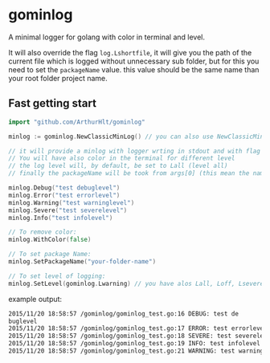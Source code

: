 # gominlog
A minimal logger for golang with color in terminal and level.

It will also override the flag `log.Lshortfile`, it will give you the path of the current file which is logged without unnecessary sub folder, but for this you need to set the `packageName` value.
this value should be the same name than your root folder project name.

## Fast getting start

```go
import "github.com/ArthurHlt/gominlog"

minlog := gominlog.NewClassicMinLog() // you can also use NewClassicMinLogWithPackageName("your-root-folder-name")

// it will provide a minlog with logger wrting in stdout and with flag set to log.Lshortfile | log.Ldate | log.Ltime
// You will have also color in the terminal for different level
// the log level will, by default, be set to Lall (level all)
// finally the packageName will be took from args[0] (this mean the name of your binary normally)

minlog.Debug("test debuglevel")
minlog.Error("test errorlevel")
minlog.Warning("test warninglevel")
minlog.Severe("test severelevel")
minlog.Info("test infolevel")

// To remove color:
minlog.WithColor(false)

// To set package Name:
minlog.SetPackageName("your-folder-name")

// To set level of logging:
minlog.SetLevel(gominlog.Lwarning) // you have alos Lall, Loff, Lsevere, Lerror, Linfo and Ldebug.
```

example output:
```bash
2015/11/20 18:58:57 /gominlog/gominlog_test.go:16 DEBUG: test de
buglevel
2015/11/20 18:58:57 /gominlog/gominlog_test.go:17 ERROR: test errorlevel
2015/11/20 18:58:57 /gominlog/gominlog_test.go:18 SEVERE: test severelevel
2015/11/20 18:58:57 /gominlog/gominlog_test.go:19 INFO: test infolevel
2015/11/20 18:58:57 /gominlog/gominlog_test.go:21 WARNING: test warninglevel
```


